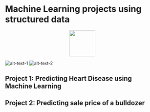 # Machine Learning projects using structured data

<p align="center">
    <a href="https://www.hackerrank.com/mughees_asif">
        <img height="85" src="https://3qeqpr26caki16dnhd19sv6by6v-wpengine.netdna-ssl.com/wp-content/uploads/2017/03/How-to-Setup-a-Python-Environment-for-Machine-Learning-and-Deep-Learning-with-Anaconda-1024x512.png">
    </a>
  </p>

![alt-text-1](https://3qeqpr26caki16dnhd19sv6by6v-wpengine.netdna-ssl.com/wp-content/uploads/2017/03/How-to-Setup-a-Python-Environment-for-Machine-Learning-and-Deep-Learning-with-Anaconda-1024x512.png) ![alt-text-2](https://upload.wikimedia.org/wikipedia/commons/0/0a/Python.svg)

## Project 1: Predicting Heart Disease using Machine Learning



## Project 2: Predicting sale price of a bulldozer







